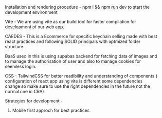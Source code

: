 Installation and rendering procedure - 
npm i && npm run dev to start the development environment


Vite - We are using vite as our build tool for faster compilation for development of our web app.

CAEDES - This is a Ecommerce for specific keychain selling made with best react practices and following SOLID principals with optmized folder structure.

BaaS used in this is using supabas backend for fetching data of images and 
to manage the authorisation of user and also to manage cookies for seemless login.

CSS - TailwindCSS for better readibility and understanding of components.( configuration of react app using vite is different some dependencies change so make sure to use the right dependencies in the future not the normal one in CRA)


Strategies for development - 
1. Mobile first approch for best practices.
